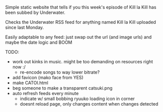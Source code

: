 Simple static website that tells if you this week's episode of Kill la Kill has been subbed by Underwater.

Checks the Underwater RSS feed for anything named Kill la Kill uploaded since last Monday.

Easily adaptable to any feed: just swap out the url (and image urls) and maybe the date logic and BOOM

TODO:

- work out kinks in music. might be too demanding on resources right now :/
  - re-encode songs to way lower bitrate?
- add favicon (mako face from YES)
- make CATOI.html
- beg someone to make a transparent catsuki.png
- auto refresh feeds every minute
  - indicate w/ small bobbing ryuuko loading icon in corner
  - doesnt reload page, only changes content when changes detected
